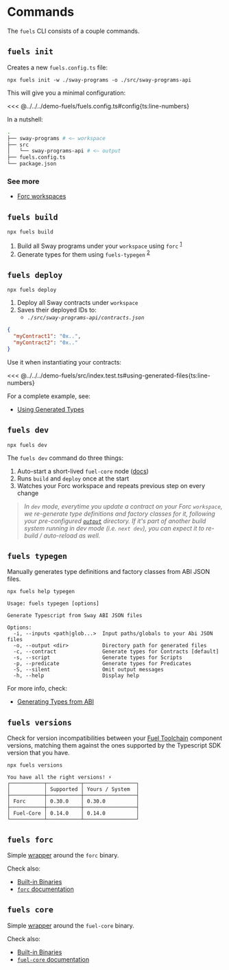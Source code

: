 # Commands

The `fuels` CLI consists of a couple commands.

## `fuels init`

Creates a new `fuels.config.ts` file:

```console
npx fuels init -w ./sway-programs -o ./src/sway-programs-api
```

This will give you a minimal configuration:

<<< @../../../demo-fuels/fuels.config.ts#config{ts:line-numbers}

In a nutshell:

```sh
.
├── sway-programs # <— workspace
├── src
│   └── sway-programs-api # <— output
├── fuels.config.ts
└── package.json
```

### See more

- [Forc workspaces](https://docs.fuel.network/docs/forc/workspaces/)

## `fuels build`

```console
npx fuels build
```

1.  Build all Sway programs under your `workspace` using `forc` <sup>[1](#commands-for-wrapped-utiltities)</sup>
1.  Generate types for them using `fuels-typegen` <sup>[2](#typegen)</sup>

## `fuels deploy`

```console
npx fuels deploy
```

1. Deploy all Sway contracts under `workspace`
1. Saves their deployed IDs to:
   - _`./src/sway-programs-api/contracts.json`_

```json
{
  "myContract1": "0x..",
  "myContract2": "0x.."
}
```

Use it when instantiating your contracts:

<<< @../../../demo-fuels/src/index.test.ts#using-generated-files{ts:line-numbers}

For a complete example, see:

- [Using Generated Types](https://docs.fuel.network/docs/fuels-ts/abi-typegen/using-generated-types/)

## `fuels dev`

```console
npx fuels dev
```

The `fuels dev` command do three things:

1. Auto-start a short-lived `fuel-core` node ([docs](./config-file.md#autostartfuelcore))
1. Runs `build` and `deploy` once at the start
1. Watches your Forc workspace and repeats previous step on every change

> _In `dev` mode, everytime you update a contract on your Forc `workspace`, we re-generate type definitions and factory classes for it, following your pre-configured [`output`](./config-file.md#output) directory. If it's part of another build system running in dev mode (i.e. `next dev`), you can expect it to re-build / auto-reload as well._

## `fuels typegen`

Manually generates type definitions and factory classes from ABI JSON files.

```console
npx fuels help typegen
```

```
Usage: fuels typegen [options]

Generate Typescript from Sway ABI JSON files

Options:
  -i, --inputs <path|glob...>  Input paths/globals to your Abi JSON files
  -o, --output <dir>           Directory path for generated files
  -c, --contract               Generate types for Contracts [default]
  -s, --script                 Generate types for Scripts
  -p, --predicate              Generate types for Predicates
  -S, --silent                 Omit output messages
  -h, --help                   Display help
```

For more info, check:

- [Generating Types from ABI](https://docs.fuel.network/docs/fuels-ts/abi-typegen/generating-types-from-abi/)

## `fuels versions`

Check for version incompatibilities between your [Fuel Toolchain](#the-fuel-toolchain) component versions, matching them against the ones supported by the Typescript SDK version that you have.

```console
npx fuels versions
```

```
You have all the right versions! ⚡
┌───────────┬───────────┬─────────────────┐
│           │ Supported │ Yours / System  │
├───────────┼───────────┼─────────────────┤
│ Forc      │ 0.30.0    │ 0.30.0          │
├───────────┼───────────┼─────────────────┤
│ Fuel-Core │ 0.14.0    │ 0.14.0          │
└───────────┴───────────┴─────────────────┘
```

## `fuels forc`

Simple [wrapper](./built-in-binaries.md) around the `forc` binary.

Check also:

- [Built-in Binaries](./built-in-binaries.md)
- [`forc` documentation](https://docs.fuel.network/docs/forc/commands/)

## `fuels core`

Simple [wrapper](./built-in-binaries.md) around the `fuel-core` binary.

Check also:

- [Built-in Binaries](./built-in-binaries.md)
- [`fuel-core` documentation](https://docs.fuel.network/guides/running-a-node/running-a-local-node/)
